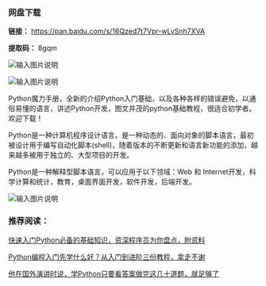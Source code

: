 ### 网盘下载

**链接：** https://pan.baidu.com/s/16Qzed7t7Vpr-wLvSnh7XVA 

**提取码：** 8gqm

![输入图片说明](https://images.gitee.com/uploads/images/2020/0819/111427_2589cf1a_7785827.jpeg "图怪兽_f2734b98a7a8e85ab6d68c3ac34cbd47_98661.jpg")

![输入图片说明](https://images.gitee.com/uploads/images/2020/0709/200223_1be8fee7_7785827.png "屏幕截图.png")

Python魔力手册，全新的介绍Python入门基础，以及各种各样的错误避免，以通俗易懂的语言，讲述Python开发，图文并茂的python基础教程，很适合初学者。欢迎下载！

Python是一种计算机程序设计语言。是一种动态的、面向对象的脚本语言，最初被设计用于编写自动化脚本(shell)，随着版本的不断更新和语言新功能的添加，越来越多被用于独立的、大型项目的开发。

Python是一种解释型脚本语言，可以应用于以下领域：Web 和 Internet开发，科学计算和统计，教育，桌面界面开发，软件开发，后端开发。

![输入图片说明](https://images.gitee.com/uploads/images/2020/0709/200243_8c684647_7785827.png "屏幕截图.png")

### 推荐阅读：

[快速入门Python必备的基础知识，资深程序员为你盘点，附资料](https://www.cnblogs.com/yirupyssh/p/13457627.html)

[Python编程入门先学什么好？从入门到进阶三份教程，拿走不谢](https://my.oschina.net/u/4588581/blog/4479259)

[他在国外演讲时说，学Python只要看答案做完这几十道题，就足够了](http://www.360doc.com/content/20/0806/21/70930154_928907578.shtml)

